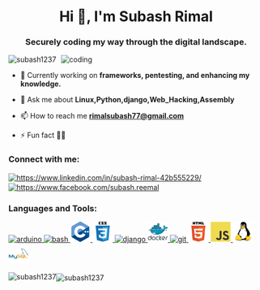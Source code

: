 <h1 align="center">Hi 👋, I'm Subash Rimal</h1>
<h3 align="center">Securely coding my way through the digital landscape.</h3>


<img align="right" alt="coding" width="400" src="https://external-content.duckduckgo.com/iu/?u=http%3A%2F%2Fcdn.lowgif.com%2Fsmall%2Ff7bd98da079046af-matrix-code-tumblr.gif&f=1&nofb=1&ipt=3fd268b9a0fd74ee012e15f0779dfad14d0a3a11f176463a98527d5aea063423&ipo=images">



<p align="left"> <img src="https://komarev.com/ghpvc/?username=subash1237&label=Profile%20views&color=0e75b6&style=flat" alt="subash1237" /> </p>

- 🔭 Currently working on **frameworks, pentesting, and enhancing my knowledge.**

- 💬 Ask me about **Linux,Python,django,Web_Hacking,Assembly**

- 📫 How to reach me **rimalsubash77@gmail.com**

- ⚡ Fun fact **👨‍💻**

<h3 align="left">Connect with me:</h3>





<p align="left">
<a href="https://linkedin.com/in/https://www.linkedin.com/in/subash-rimal-42b555229/" target="blank"><img align="center" src="https://raw.githubusercontent.com/rahuldkjain/github-profile-readme-generator/master/src/images/icons/Social/linked-in-alt.svg" alt="https://www.linkedin.com/in/subash-rimal-42b555229/" height="30" width="40" /></a>
<a href="https://fb.com/https://www.facebook.com/subash.reemal" target="blank"><img align="center" src="https://raw.githubusercontent.com/rahuldkjain/github-profile-readme-generator/master/src/images/icons/Social/facebook.svg" alt="https://www.facebook.com/subash.reemal" height="30" width="40" /></a>
</p>

<h3 align="left">Languages and Tools:</h3>
<p align="left"> <a href="https://www.arduino.cc/" target="_blank" rel="noreferrer"> <img src="https://cdn.worldvectorlogo.com/logos/arduino-1.svg" alt="arduino" width="40" height="40"/> </a> <a href="https://www.gnu.org/software/bash/" target="_blank" rel="noreferrer"> <img src="https://www.vectorlogo.zone/logos/gnu_bash/gnu_bash-icon.svg" alt="bash" width="40" height="40"/> </a> <a href="https://www.w3schools.com/cpp/" target="_blank" rel="noreferrer"> <img src="https://raw.githubusercontent.com/devicons/devicon/master/icons/cplusplus/cplusplus-original.svg" alt="cplusplus" width="40" height="40"/> </a> <a href="https://www.w3schools.com/css/" target="_blank" rel="noreferrer"> <img src="https://raw.githubusercontent.com/devicons/devicon/master/icons/css3/css3-original-wordmark.svg" alt="css3" width="40" height="40"/> </a> <a href="https://www.djangoproject.com/" target="_blank" rel="noreferrer"> <img src="https://cdn.worldvectorlogo.com/logos/django.svg" alt="django" width="40" height="40"/> </a> <a href="https://www.docker.com/" target="_blank" rel="noreferrer"> <img src="https://raw.githubusercontent.com/devicons/devicon/master/icons/docker/docker-original-wordmark.svg" alt="docker" width="40" height="40"/> </a> <a href="https://git-scm.com/" target="_blank" rel="noreferrer"> <img src="https://www.vectorlogo.zone/logos/git-scm/git-scm-icon.svg" alt="git" width="40" height="40"/> </a> <a href="https://www.w3.org/html/" target="_blank" rel="noreferrer"> <img src="https://raw.githubusercontent.com/devicons/devicon/master/icons/html5/html5-original-wordmark.svg" alt="html5" width="40" height="40"/> </a> <a href="https://developer.mozilla.org/en-US/docs/Web/JavaScript" target="_blank" rel="noreferrer"> <img src="https://raw.githubusercontent.com/devicons/devicon/master/icons/javascript/javascript-original.svg" alt="javascript" width="40" height="40"/> </a> <a href="https://www.linux.org/" target="_blank" rel="noreferrer"> <img src="https://raw.githubusercontent.com/devicons/devicon/master/icons/linux/linux-original.svg" alt="linux" width="40" height="40"/> </a> <a href="https://www.mysql.com/" target="_blank" rel="noreferrer"> <img src="https://raw.githubusercontent.com/devicons/devicon/master/icons/mysql/mysql-original-wordmark.svg" alt="mysql" width="40" height="40"/> </a> </p>

<p><img align="left" src="https://github-readme-stats.vercel.app/api/top-langs?username=subash1237&show_icons=true&locale=en&layout=compact" alt="subash1237" /></p>



<p><img align="center" src="https://github-readme-streak-stats.herokuapp.com/?user=subash1237&" alt="subash1237" /></p>
